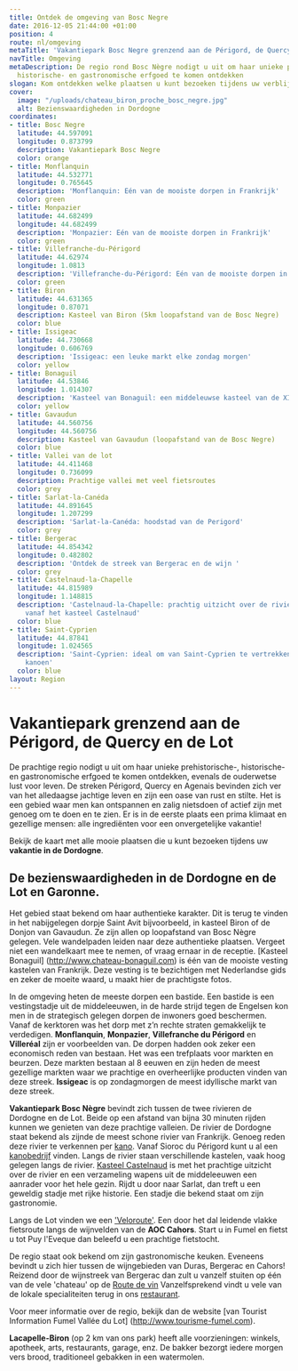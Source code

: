 ```yaml
---
title: Ontdek de omgeving van Bosc Negre
date: 2016-12-05 21:44:00 +01:00
position: 4
route: nl/omgeving
metaTitle: 'Vakantiepark Bosc Negre grenzend aan de Périgord, de Quercy en de Lot  '
navTitle: Omgeving
metaDescription: De regio rond Bosc Nègre nodigt u uit om haar unieke prehistorische-,
  historische- en gastronomische erfgoed te komen ontdekken
slogan: Kom ontdekken welke plaatsen u kunt bezoeken tijdens uw verblijf op Bosc Nègre
cover:
  image: "/uploads/chateau_biron_proche_bosc_negre.jpg"
  alt: Bezienswaardigheden in Dordogne
coordinates:
- title: Bosc Negre
  latitude: 44.597091
  longitude: 0.873799
  description: Vakantiepark Bosc Negre
  color: orange
- title: Monflanquin
  latitude: 44.532771
  longitude: 0.765645
  description: 'Monflanquin: Eén van de mooiste dorpen in Frankrijk'
  color: green
- title: Monpazier
  latitude: 44.682499
  longitude: 44.682499
  description: 'Monpazier: Eén van de mooiste dorpen in Frankrijk'
  color: green
- title: Villefranche-du-Périgord
  latitude: 44.62974
  longitude: 1.0813
  description: 'Villefranche-du-Périgord: Eén van de mooiste dorpen in Frankrijk'
  color: green
- title: Biron
  latitude: 44.631365
  longitude: 0.87071
  description: Kasteel van Biron (5km loopafstand van de Bosc Negre)
  color: blue
- title: Issigeac
  latitude: 44.730668
  longitude: 0.606769
  description: 'Issigeac: een leuke markt elke zondag morgen'
  color: yellow
- title: Bonaguil
  latitude: 44.53846
  longitude: 1.014307
  description: 'Kasteel van Bonaguil: een middeleuwse kasteel van de XIIIde eeuw'
  color: yellow
- title: Gavaudun
  latitude: 44.560756
  longitude: 44.560756
  description: Kasteel van Gavaudun (loopafstand van de Bosc Negre)
  color: blue
- title: Vallei van de lot
  latitude: 44.411468
  longitude: 0.736099
  description: Prachtige vallei met veel fietsroutes
  color: grey
- title: Sarlat-la-Canéda
  latitude: 44.891645
  longitude: 1.207299
  description: 'Sarlat-la-Canéda: hoodstad van de Perigord'
  color: grey
- title: Bergerac
  latitude: 44.854342
  longitude: 0.482802
  description: 'Ontdek de streek van Bergerac en de wijn '
  color: grey
- title: Castelnaud-la-Chapelle
  latitude: 44.815989
  longitude: 1.148815
  description: 'Castelnaud-la-Chapelle: prachtig uitzicht over de rivier van de Dordogne
    vanaf het kasteel Castelnaud'
  color: blue
- title: Saint-Cyprien
  latitude: 44.87841
  longitude: 1.024565
  description: 'Saint-Cyprien: ideal om van Saint-Cyprien te vertrekken voor een middag
    kanoen'
  color: blue
layout: Region
---
```


# Vakantiepark grenzend aan de Périgord, de Quercy en de Lot

De prachtige regio nodigt u uit om haar unieke prehistorische-, historische- en gastronomische erfgoed te komen ontdekken, evenals de ouderwetse lust voor leven.
De streken Périgord, Quercy en Agenais bevinden zich ver van het alledaagse jachtige leven en zijn een oase van rust en stilte. Het is een gebied waar men kan ontspannen en zalig nietsdoen of actief zijn met genoeg om te doen en te zien. Er is in de eerste plaats een prima klimaat en gezellige mensen: alle ingrediënten voor een onvergetelijke vakantie!

Bekijk de kaart met alle mooie plaatsen die u kunt bezoeken tijdens uw **vakantie in de Dordogne**.

## De bezienswaardigheden in de Dordogne en de Lot en Garonne.

Het gebied staat bekend om haar authentieke karakter. Dit is terug te vinden in het nabijgelegen dorpje Saint Avit bijvoorbeeld, in kasteel Biron of de Donjon van Gavaudun. Ze zijn allen op loopafstand van Bosc Nègre gelegen. Vele wandelpaden leiden naar deze authentieke plaatsen. Vergeet niet een wandelkaart mee te nemen, of vraag ernaar in de receptie. [Kasteel Bonaguil] (http://www.chateau-bonaguil.com) is één van de mooiste vesting kastelen van Frankrijk. Deze vesting is te bezichtigen met Nederlandse gids en zeker de moeite waard, u maakt hier de prachtigste fotos.

In de omgeving heten de meeste dorpen een bastide. Een bastide is een vestingstadje uit de middeleeuwen, in de harde strijd tegen de Engelsen kon men in de strategisch gelegen dorpen de inwoners goed beschermen. Vanaf de kerktoren was het dorp met z’n rechte straten gemakkelijk te verdedigen. **Monflanquin**, **Monpazier**, **Villefranche du Périgord** en **Villeréal** zijn er voorbeelden van. De dorpen hadden ook zeker een economisch reden van bestaan. Het was een trefplaats voor markten en beurzen. Deze markten bestaan al 8 eeuwen en zijn heden de meest gezellige markten waar we prachtige en overheerlijke producten vinden van deze streek. **Issigeac** is op zondagmorgen de meest idyllische markt van deze streek.

**Vakantiepark Bosc Nègre** bevindt zich tussen de twee rivieren de Dordogne en de Lot. Beide op een afstand van bijna 30 minuten rijden kunnen we genieten van deze prachtige valleien. De rivier de Dordogne staat bekend als zijnde de meest schone rivier van Frankrijk. Genoeg reden deze rivier te verkennen per [kano](/nl/sportief/). Vanaf Sioroc du Périgord kunt u al een [kanobedrijf](http://www.a-canoe-raid.com) vinden. Langs de rivier staan verschillende kastelen, vaak hoog gelegen langs de rivier. [Kasteel Castelnaud](http://www.castelnaud.com) is met het prachtige uitzicht over de rivier en een verzameling wapens uit de middeleeuwen een aanrader voor het hele gezin. Rijdt u door naar Sarlat, dan treft u een geweldig stadje met rijke historie. Een stadje die bekend staat om zijn gastronomie.

Langs de Lot vinden we een ['Veloroute'](http://http://www.vallee-lot-47.eu/carte-de-la-veloroute). Een door het dal leidende vlakke fietsroute langs de wijnvelden van de **AOC Cahors**. Start u in Fumel en fietst u tot Puy l'Eveque dan beleefd u een prachtige fietstocht.

De regio staat ook bekend om zijn gastronomische keuken. Eveneens bevindt u zich hier tussen de wijngebieden van Duras, Bergerac en Cahors! Reizend door de wijnstreek van Bergerac dan zult u vanzelf stuiten op één van de vele 'chateau' op de [Route de vin](https://routedesvinsdebergerac.jimdo.com/) Vanzelfsprekend vindt u vele van de lokale specialiteiten terug in ons [restaurant](/nl/restaurant/).

Voor meer informatie over de regio, bekijk dan de website [van Tourist Information Fumel Vallée du Lot] (http://www.tourisme-fumel.com).

**Lacapelle-Biron** (op 2 km van ons park) heeft alle voorzieningen: winkels, apotheek, arts, restaurants, garage, enz. De bakker bezorgt iedere morgen vers brood, traditioneel gebakken in een watermolen.
